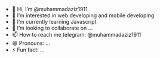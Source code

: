 - 👋 Hi, I’m @muhammadaziz1911
- 👀 I’m interested in web developing and mobile developing
- 🌱 I’m currently learning Javascript
- 💞️ I’m looking to collaborate on ...
- 📫 How to reach me telegram: @muhammadaziz1911
- 😄 Pronouns: ...
- ⚡ Fun fact: ...

<!---
muhammadaziz1911/muhammadaziz1911 is a ✨ special ✨ repository because its `README.md` (this file) appears on your GitHub profile.
You can click the Preview link to take a look at your changes.
--->
